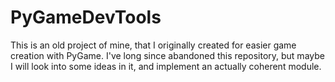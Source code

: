 # PyGameDevTools

This is an old project of mine, that I originally created for easier game creation with PyGame. 
I've long since abandoned this repository, but maybe I will look into some ideas in it, and implement an actually coherent module.

